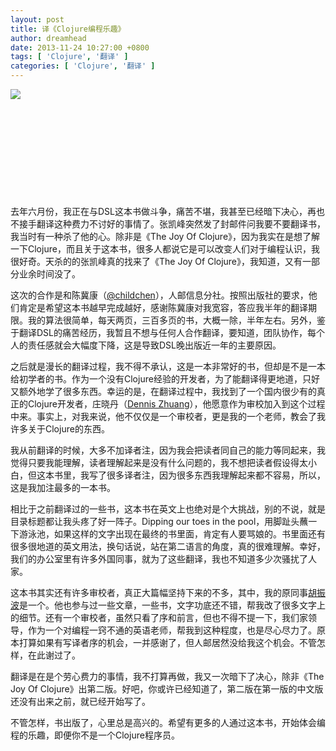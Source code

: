 ```yaml
---
layout: post
title: 译《Clojure编程乐趣》
author: dreamhead
date: 2013-11-24 10:27:00 +0800
tags: [ 'Clojure', '翻译' ]
categories: [ 'Clojure', '翻译' ]
---
```


[![](http://img3.douban.com/mpic/s27141806.jpg)](http://book.douban.com/subject/25772791/)

&nbsp;

&nbsp;

&nbsp;

&nbsp;

&nbsp;

去年六月份，我正在与DSL这本书做斗争，痛苦不堪，我甚至已经暗下决心，再也不接手翻译这种费力不讨好的事情了。张凯峰突然发了封邮件问我要不要翻译书，我当时有一种杀了他的心。除非是《The Joy Of Clojure》，因为我实在是想了解一下Clojure，而且关于这本书，很多人都说它是可以改变人们对于编程认识，我很好奇。天杀的的张凯峰真的找来了《The Joy Of Clojure》，我知道，又有一部分业余时间没了。

这次的合作是和陈冀康（[@childchen](http://weibo.com/childchen)），人邮信息分社。按照出版社的要求，他们肯定是希望这本书越早完成越好，感谢陈冀康对我宽容，答应我半年的翻译期限。我的算法很简单，每天两页，三百多页的书，大概一除，半年左右。另外，鉴于翻译DSL的痛苦经历，我暂且不想与任何人合作翻译，要知道，团队协作，每个人的责任感就会大幅度下降，这是导致DSL晚出版近一年的主要原因。

之后就是漫长的翻译过程，我不得不承认，这是一本非常好的书，但却是不是一本给初学者的书。作为一个没有Clojure经验的开发者，为了能翻译得更地道，只好又额外地学了很多东西。幸运的是，在翻译过程中，我找到了一个国内很少有的真正的Clojure开发者，庄晓丹（[Dennis Zhuang](http://weibo.com/fnil)），他愿意作为审校加入到这个过程中来。事实上，对我来说，他不仅仅是一个审校者，更是我的一个老师，教会了我许多关于Clojure的东西。

我从前翻译的时候，大多不加译者注，因为我会把读者同自己的能力等同起来，我觉得只要我能理解，读者理解起来是没有什么问题的，我不想把读者假设得太小白，但这本书里，我写了很多译者注，因为很多东西我理解起来都不容易，所以，这是我加注最多的一本书。

相比于之前翻译过的一些书，这本书在英文上也绝对是个大挑战，别的不说，就是目录标题都让我头疼了好一阵子。Dipping our toes in the pool，用脚趾头蘸一下游泳池，如果这样的文字出现在最终的书里面，肯定有人要骂娘的。书里面还有很多很地道的英文用法，换句话说，站在第二语言的角度，真的很难理解。幸好，我们的办公室里有许多外国同事，就为了这些翻译，我也不知道多少次骚扰了人家。

这本书其实还有许多审校者，真正大篇幅坚持下来的不多，其中，我的原同事[胡振波](http://weibo.com/andyhu1007)是一个。他也参与过一些文章，一些书，文字功底还不错，帮我改了很多文字上的细节。还有一个审校者，虽然只看了序和前言，但也不得不提一下，我们家领导，作为一个对编程一窍不通的英语老师，帮我到这种程度，也是尽心尽力了。原本打算如果有写译者序的机会，一并感谢了，但人邮居然没给我这个机会。不管怎样，在此谢过了。

翻译是在是个劳心费力的事情，我不打算再做，我又一次暗下了决心，除非《The Joy Of Clojure》出第二版。好吧，你或许已经知道了，第二版在第一版的中文版还没有出来之前，就已经开始写了。

不管怎样，书出版了，心里总是高兴的。希望有更多的人通过这本书，开始体会编程的乐趣，即便你不是一个Clojure程序员。


